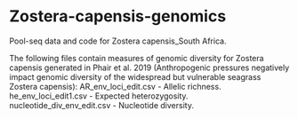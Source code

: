 # Zostera-capensis-genomics
Pool-seq data and code for Zostera capensis_South Africa.

The following files contain measures of genomic diversity for Zostera capensis generated in 
Phair et al. 2019 (Anthropogenic pressures negatively impact genomic diversity of the widespread but vulnerable seagrass Zostera capensis):
AR_env_loci_edit.csv - Allelic richness.
he_env_loci_edit1.csv - Expected heterozygosity.
nucleotide_div_env_edit.csv - Nucleotide diversity.


